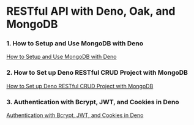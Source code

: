 # RESTful API with Deno, Oak, and MongoDB

### 1. How to Setup and Use MongoDB with Deno

[How to Setup and Use MongoDB with Deno](https://codevoweb.com/setup-and-use-mongodb-with-deno)

### 2. How to Set up Deno RESTful CRUD Project with MongoDB

[How to Set up Deno RESTful CRUD Project with MongoDB](https://codevoweb.com/setup-deno-restful-crud-project-with-mongodb)

### 3. Authentication with Bcrypt, JWT, and Cookies in Deno

[Authentication with Bcrypt, JWT, and Cookies in Deno](https://codevoweb.com/authentication-with-bcrypt-jwt-and-cookies-in-deno)
